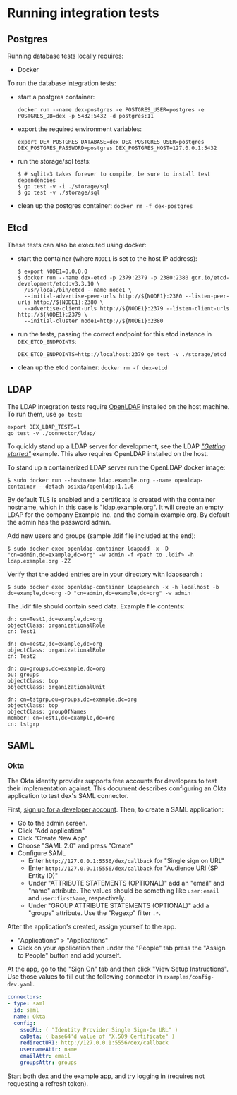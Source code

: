 # Running integration tests

## Postgres

Running database tests locally requires:

* Docker

To run the database integration tests:

- start a postgres container:

  `docker run --name dex-postgres -e POSTGRES_USER=postgres -e POSTGRES_DB=dex -p 5432:5432 -d postgres:11`
- export the required environment variables:

  `export DEX_POSTGRES_DATABASE=dex DEX_POSTGRES_USER=postgres DEX_POSTGRES_PASSWORD=postgres DEX_POSTGRES_HOST=127.0.0.1:5432`

- run the storage/sql tests:

  ```
  $ # sqlite3 takes forever to compile, be sure to install test dependencies
  $ go test -v -i ./storage/sql
  $ go test -v ./storage/sql
  ```

- clean up the postgres container: `docker rm -f dex-postgres`

## Etcd

These tests can also be executed using docker:

- start the container (where `NODE1` is set to the host IP address):

  ```
  $ export NODE1=0.0.0.0
  $ docker run --name dex-etcd -p 2379:2379 -p 2380:2380 gcr.io/etcd-development/etcd:v3.3.10 \
    /usr/local/bin/etcd --name node1 \
    --initial-advertise-peer-urls http://${NODE1}:2380 --listen-peer-urls http://${NODE1}:2380 \
    --advertise-client-urls http://${NODE1}:2379 --listen-client-urls http://${NODE1}:2379 \
    --initial-cluster node1=http://${NODE1}:2380
  ```

- run the tests, passing the correct endpoint for this etcd instance in `DEX_ETCD_ENDPOINTS`:

  `DEX_ETCD_ENDPOINTS=http://localhost:2379 go test -v ./storage/etcd`
- clean up the etcd container: `docker rm -f dex-etcd`

## LDAP

The LDAP integration tests require [OpenLDAP][openldap] installed on the host machine. To run them, use `go test`:

```
export DEX_LDAP_TESTS=1
go test -v ./connector/ldap/
```

To quickly stand up a LDAP server for development, see the LDAP [_"Getting started"_][ldap-getting-started] example. This also requires OpenLDAP installed on the host.

To stand up a containerized LDAP server run the OpenLDAP docker image:

```
$ sudo docker run --hostname ldap.example.org --name openldap-container --detach osixia/openldap:1.1.6
```

By default TLS is enabled and a certificate is created with the container hostname, which in this case is "ldap.example.org". It will create an empty LDAP for the company Example Inc. and the domain example.org. By default the admin has the password admin.

Add new users and groups (sample .ldif file included at the end):

```
$ sudo docker exec openldap-container ldapadd -x -D "cn=admin,dc=example,dc=org" -w admin -f <path to .ldif> -h ldap.example.org -ZZ
```

Verify that the added entries are in your directory with ldapsearch :

```
$ sudo docker exec openldap-container ldapsearch -x -h localhost -b dc=example,dc=org -D "cn=admin,dc=example,dc=org" -w admin
```
The .ldif file should contain seed data. Example file contents:

```
dn: cn=Test1,dc=example,dc=org
objectClass: organizationalRole
cn: Test1

dn: cn=Test2,dc=example,dc=org
objectClass: organizationalRole
cn: Test2

dn: ou=groups,dc=example,dc=org
ou: groups
objectClass: top
objectClass: organizationalUnit

dn: cn=tstgrp,ou=groups,dc=example,dc=org
objectClass: top
objectClass: groupOfNames
member: cn=Test1,dc=example,dc=org
cn: tstgrp
```

## SAML

### Okta

The Okta identity provider supports free accounts for developers to test their implementation against. This document describes configuring an Okta application to test dex's SAML connector.

First, [sign up for a developer account][okta-sign-up]. Then, to create a SAML application:

* Go to the admin screen.
* Click "Add application"
* Click "Create New App"
* Choose "SAML 2.0" and press "Create"
* Configure SAML
  * Enter `http://127.0.0.1:5556/dex/callback` for "Single sign on URL"
  * Enter `http://127.0.0.1:5556/dex/callback` for "Audience URI (SP Entity ID)"
  * Under "ATTRIBUTE STATEMENTS (OPTIONAL)" add an "email" and "name" attribute. The values should be something like `user:email` and `user:firstName`, respectively.
  * Under "GROUP ATTRIBUTE STATEMENTS (OPTIONAL)" add a "groups" attribute. Use the "Regexp" filter `.*`.

After the application's created, assign yourself to the app.

* "Applications" > "Applications"
* Click on your application then under the "People" tab press the "Assign to People" button and add yourself.

At the app, go to the "Sign On" tab and then click "View Setup Instructions". Use those values to fill out the following connector in `examples/config-dev.yaml`.

```yaml
connectors:
- type: saml
  id: saml
  name: Okta
  config:
    ssoURL: ( "Identity Provider Single Sign-On URL" )
    caData: ( base64'd value of "X.509 Certificate" )
    redirectURI: http://127.0.0.1:5556/dex/callback
    usernameAttr: name
    emailAttr: email
    groupsAttr: groups
```

Start both dex and the example app, and try logging in (requires not requesting a refresh token).

[okta-sign-up]: https://www.okta.com/developer/signup/
[openldap]: https://www.openldap.org/
[ldap-getting-started]: ldap-connector.md#getting-started
